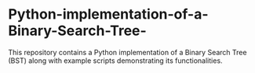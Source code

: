 # Python-implementation-of-a-Binary-Search-Tree-
This repository contains a Python implementation of a Binary Search Tree (BST) along with example scripts demonstrating its functionalities.
